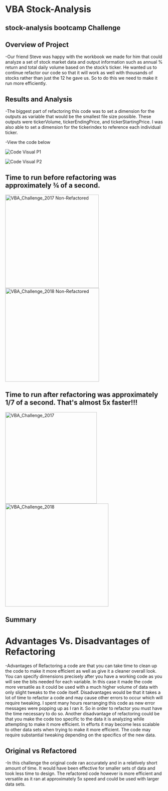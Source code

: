 # **VBA Stock-Analysis**
## stock-analysis bootcamp Challenge

## Overview of Project

-Our friend Steve was happy with the workbook we made for him that could analyze a set of stock market data and output information such as annual % return and total daily volume based on the stock’s ticker. He wanted us to continue refactor our code so that it will work as well with thousands of stocks rather than just the 12 he gave us. So to do this we need to make it run more efficiently.

## Results and Analysis

-The biggest part of refactoring this code was to set a dimension for the outputs as variable that would be the smallest file size possible. These outputs were tickerVolume, tickerEndingPrice, and tickerStartingPrice. I was also able to set a dimension for the tickerindex to reference each individual ticker.

-View the code below

![Code Visual P1](https://user-images.githubusercontent.com/82718969/123469191-56175300-d5b8-11eb-95c9-83ee3a7b67a0.png)

![Code Visual P2](https://user-images.githubusercontent.com/82718969/123469290-72b38b00-d5b8-11eb-895d-0736b89e033a.png)



## **Time to run before refactoring was approximately ¾ of a second.** 

<img width="298" alt="VBA_Challenge_2017 Non-Refactored" src="https://user-images.githubusercontent.com/82718969/123469358-9080f000-d5b8-11eb-97f9-72e4074301dd.png">

<img width="299" alt="VBA_Challenge_2018  Non-Refactored" src="https://user-images.githubusercontent.com/82718969/123469413-a0003900-d5b8-11eb-8890-b13ee37919c3.png">




## Time to run after refactoring was approximately 1/7 of a second. **That's almost 5x faster!!!**

<img width="292" alt="VBA_Challenge_2017" src="https://user-images.githubusercontent.com/82718969/123469486-b7d7bd00-d5b8-11eb-87d8-30d10fcc4d97.png">

<img width="329" alt="VBA_Challenge_2018" src="https://user-images.githubusercontent.com/82718969/123469511-c1612500-d5b8-11eb-8ad3-42f70abbcaa4.png">


## Summary
# Advantages Vs. Disadvantages of Refactoring
-Advantages of Refactoring a code are that you can take time to clean up the code to make it more efficient as well as give it a cleaner overall look. You can specify dimensions precisely after you have a working code as you will see the bits needed for each variable. In this case it made the code more versatile as it could be used with a much higher volume of data with only slight tweaks to the code itself. Disadvantages would be that it takes a lot of time to refactor a code and may cause other errors to occur which will require tweaking. I spent many hours rearranging this code as new error messages were popping up as I ran it. So in order to refactor you must have the time necessary to do so. Another disadvantage of refactoring could be that you make the code too specific to the data it is analyzing while attempting to make it more efficient. In efforts it may become less scalable to other data sets when trying to make it more efficient. The code may require substantial tweaking depending on the specifics of the new data.

## Original vs Refactored
-In this challenge the original code ran accurately and in a relatively short amount of time. It would have been effective for smaller sets of data and took less time to design. The refactored code however is more efficient and versatile as it ran at approximately 5x speed and could be used with larger data sets.
